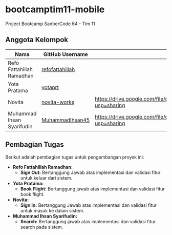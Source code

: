 # bootcamptim11-mobile
Project Bootcamp SanberCode 64 - Tim 11

## Anggota Kelompok

| Nama                     | GitHub Username                                  | Link Record Test           |
| ------------------------ | ---------------------------------------------- |-----------------------------|
| Refo Fattahillah Ramadhan | [refofattahillah](https://github.com/refofattahillah)          | |
| Yota Pratama             | [yotaprt](https://github.com/yotaprt) | |
| Novita                  | [novita-works](https://github.com/novita-works)           | https://drive.google.com/file/d/1IE7XxBgduuleVwPuSfrOPCb98l1Rz66l/view?usp=sharing |
| Muhammad Ihsan Syarifudin| [MuhammadIhsan45](https://github.com/MuhammadIhsan45)        | https://drive.google.com/file/d/1i921wY7HBN2aCPZ6CVafJ8ZAzPncDXJw/view?usp=sharing |   

## Pembagian Tugas

Berikut adalah pembagian tugas untuk pengembangan proyek ini:
*   **Refo Fattahillah Ramadhan:**
    *   **Sign Out:** Bertanggung Jawab atas implementasi dan validasi fitur untuk keluar dari sistem.
*   **Yota Pratama:**
    *   **Book Flight:** Bertanggung jawab atas implementasi dan validasi fitur book flight.
*   **Novita:**
    * **Sign In:** Bertanggung Jawab atas implementasi dan validasi fitur untuk masuk ke dalam sistem.
*   **Muhammad Ihsan Syarifudin:**
    *   **Search:** Bertanggung jawab atas implementasi dan validasi fitur search pada sistem.
 
